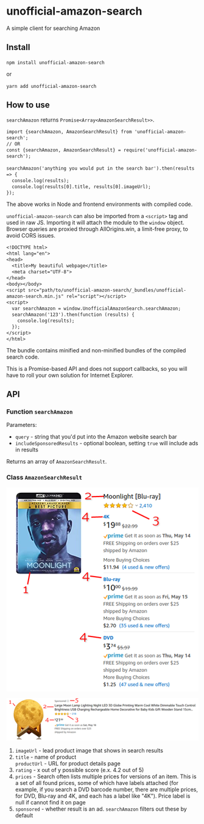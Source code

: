 # unofficial-amazon-search
A simple client for searching Amazon

## Install

`npm install unofficial-amazon-search`

or

`yarn add unofficial-amazon-search`

## How to use

`searchAmazon` returns `Promise<Array<AmazonSearchResult>>`.

```
import {searchAmazon, AmazonSearchResult} from 'unofficial-amazon-search';
// OR
const {searchAmazon, AmazonSearchResult} = require('unofficial-amazon-search');

searchAmazon('anything you would put in the search bar').then(results => {
  console.log(results);
  console.log(results[0].title, results[0].imageUrl);
});
```

The above works in Node and frontend environments with compiled code.

`unofficial-amazon-search` can also be imported from a `<script>` tag and used in raw JS. Importing it will attach the
module to the `window` object. Browser queries are proxied through AllOrigins.win, a limit-free proxy, to avoid CORS issues.

```
<!DOCTYPE html>
<html lang="en">
<head>
  <title>My beautiful webpage</title>
  <meta charset="UTF-8">
</head>
<body></body>
<script src="path/to/unofficial-amazon-search/_bundles/unofficial-amazon-search.min.js" rel="script"></script>
<script>
  var searchAmazon = window.UnofficialAmazonSearch.searchAmazon;
  searchAmazon('123').then(function (results) {
    console.log(results);
  });
</script>
</html>
```

The bundle contains minified and non-minified bundles of the compiled search code.

This is a Promise-based API and does not support callbacks, so you will have to roll your own solution for Internet Explorer.

## API

### Function `searchAmazon`

Parameters:

- `query` - string that you'd put into the Amazon website search bar
- `includeSponsoredResults` - optional boolean, setting `true` will include ads in results

Returns an array of `AmazonSearchResult`.

### Class `AmazonSearchResult`

![A diagram of an Amazon search result annotated by property (includes price labels)](./assets/example-1.png)

![A diagram of an Amazon search ad annotated by property (no price labels)](./assets/example-2.png)

1. `imageUrl` - lead product image that shows in search results
2. `title` - name of product  
`productUrl` - URL for product details page
3. `rating` - x out of y possible score (e.x. 4.2 out of 5)
4. `prices` - Search often lists multiple prices for versions of an item. This is a set of all found prices, some of 
which have labels attached (for example, if you search a DVD barcode number, there are multiple prices, for DVD, Blu-ray
and 4K, and each has a label like "4K"). Price label is null if cannot find it on page
5. `sponsored` - whether result is an ad. `searchAmazon` filters out these by default
